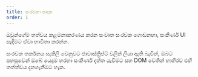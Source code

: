 ```yaml
---
title: සංරචක-පාදක
order: 1
---
```


ඔවුන්ගේම තත්වය කළමනාකරණය කරන සංවෘත සංරචක ගොඩනඟා, සංකීර්ණ UI සෑදීමට ඒවා භාවිතා කරන්න.

සංරචක තර්කනය සැකිලි වෙනුවට ජාවාස්ක්‍රිප්ට් වලින් ලියා ඇති බැවින්, ඔබට පහසුවෙන් ඔබේ යෙදුම හරහා සංකීර්ණ දත්ත යැවීමට සහ DOM වෙතින් භාහිරව එහි තත්ත්වය දැනගැනීමට හැක.

